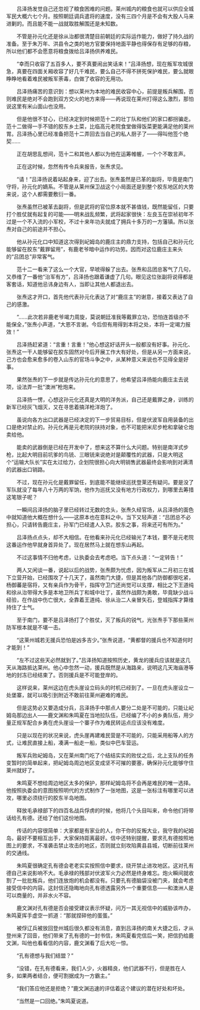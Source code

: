 　　吕泽扬发觉自己还忽视了粮食困难的问题。莱州城内的粮食也就可以供应全城军民大概六七个月。按照朝廷调兵遣将的速度，没有三四个月是不会有大股人马来进剿的。而且能不能一战就取胜解围还是未知数。

　　不管是孙元化还是徐从治都很清楚目前朝廷的实际运作能力，做好了持久战的准备。至于朱万年、洪县令之类的地方官要保持地面平静也得保存有足够的存粮，所以他们都不会愿意将粮食拨给吕泽扬供养难民。

　　“幸而只收容了五百多人，要不真要闹出笑话来！”吕泽扬想，现在叛军攻城很急，真要在四面关厢收容了好几千难民，要么自己不得不拼死保护难民，要么就眼睁睁地看着难民被叛军荼毒，白做了收容的无用功。

　　吕泽扬痛苦的意识到：想以莱州为本地的难民收容中心，前提是叛兵解围，否则难民是绝对不会跑到双方交火的地方来得——再说现在莱州打得这么激烈，那怕说这里有米山面山也没用。

　　但是他很不甘心，已经决定到时候把范十二的壮丁队和他们的家口都拐骗走。范十二做得一手不错的胶东乡土菜，比临高元老院食堂做得饭菜更能满足他的莱州胃。吕泽扬心里已经准备把范十二弄回去当自己的私人厨子了——得叫他签个绝契……

　　正在胡思乱想间，范十二和其他人都以为他在运筹帷幄，一个个不敢言声。

　　正在这时候，忽然有传令兵来报告，张焘求见。

　　“请！”吕泽扬说着站起身来，迎了出去。张焘虽然是已革的副将，毕竟是南门守将，孙元化的嫡系。不管是从莱州保卫战这个小局面还是到整个胶东地区的大势来说，这个人都需要敷衍一番。

　　张焘虽然已被革去副将，但是武将的官位原本就不甚值钱，既然能留任，只要打个胜仗就有起复的可能——明末战乱频繁，武将起家很快：左良玉在崇祯初年不过是一个不入流的小军校，不过十来年功夫就成了拥兵十多万的一方藩镇。所以张焘对自己的前途并不担心。

　　他从孙元化口中知道这次得到屺姆岛的鹿庄主的鼎力支持，包括自己和孙元化能够留在胶东“戴罪留用”，有鹿老爷暗中运作的功劳。因而对这位鹿庄主来头的“吕团总”非常客气。

　　范十二一看来了这么一个大官，早唬得躲了出去。张焘和吕团总客气了几句，又恭维了一番他“治军有方”，吕泽扬也跟着谦虚了几句。眼见这位张副将说得都是客套话，知道他忌讳身边有人，当即让其他人都退出去。

　　张焘这才开口，首先他代表孙元化表达了对“鹿庄主”的谢意，接着又表达了自己的感激。

　　“……此次若非鹿老爷竭力周旋，莫说朝廷准我等戴罪立功，恐怕连首级亦不能保全，”张焘小声道，“大恩不言谢。今后但有用得到本将之处，本将一定竭力报效！”

　　吕泽扬赶紧道：“言重！言重！”他心想这好话开头一般都没有好事。孙元化、张焘这一干人能够留在胶东固然对今后开展工作大有好处，但是从另一方面来说，己方也会愈来愈多的卷入山东的官场斗争之中，从某种意义来说也不见得全是好事。

　　果然张焘的下一步就是传达孙元化的意思了，他希望吕泽扬能向鹿庄主去说项，设法弄一批“澳洲”枪炮来。

　　吕泽扬一愣，心想这孙元化还真是大明的洋务派，自己还是戴罪之身，训练的新军已经灰飞烟灭，又在寻思着搞洋枪洋炮了。

　　虽说向各方出口武器是已经决定的下一步贸易目标，但是伏波军自用装备的出口是绝对禁止的。孙元化再是元老院的扶持对象，也不可能把米尼步枪和拿破仑炮卖给他。

　　能卖的武器倒是已经在开发中了，想来这不算什么大问题。特别是南洋式步枪，比起大明目前坑爹的鸟铳、三眼铳来说绝对是颠覆性的武器，只是大明这个“运输大队长”实在太过给力，企划院很担心向大明销售武器最终会影响到对满清的武器出口销路。

　　不过，现在孙元化是戴罪留任，到底能不能继续巡抚登莱还有疑问。要是没了军队就没了每年八十万两的军饷，他作为巡抚又没有地方行政权力，到哪里去筹措这笔银子呢？

　　一瞬间吕泽扬的脑子里已经转过无数的念头，张焘久经官场，从吕泽扬的面色中就知道他大概在想什么——这原本也在意料之中。当下又轻声道：“吕团总不必担心，只请转告鹿庄主，孙军门已经遣人入京。胶东之事，将来还可有所为。”

　　吕泽扬点点头，却不大相信。在他看来孙元化已经输光了本钱，要不是元老院这番运作他早就身首异处了。现在居然马上就在想东山再起。

　　不过这事情不归他考虑，让执委会去考虑吧。当下点头道：“一定转告！”

　　两人又闲谈一番，说起以后的战势，张焘颇为忧虑，因为叛军从二月初三在城下立营开始，已经围攻了十几天了，虽然南门大捷，但是其他各门防御都很吃紧，杨御蕃是宿将，又有亲兵作为骨干，指挥守卫门还尚觉可以支撑，相比之下王道纯和徐从治带得大多是本地卫所兵丁和城中壮丁，虽然作战颇为勇敢，毕竟缺少战斗经验，在作战中伤亡很大，全靠着王道纯、徐从治二人亲冒矢石，登城指挥才算维持住了士气。

　　至于南门，要不是吕泽扬打了个胜仗，灭了叛兵的锐气，光张焘手下那些莱州防军根本就是不堪一击。

　　“这莱州城若无援兵恐怕是凶多吉少。”张焘说道，“黄都督的援兵也不知道何时才能到！”

　　“左不过这些天必然就到了。”吕泽扬知道按照历史，黄龙的援兵应该就是这几天从海路抵达莱州。他心中忽然一动，援兵既然是从海路来，说明这几天海庙港等地的封冻已经结束了。否则援兵是不可能登岸的。

　　这样说来，莱州这边在虎头崖设立码头的时机已经到了。一旦在虎头崖设立一处堡寨，就可以吸引到附近不敢前往莱州避难的难民。

　　但是这势必又要造成分兵，吕泽扬手中那点人要分二处是不可能的，只能让屺姆岛那边出人——鹿文渊和朱鸣夏在当地拉队伍，已经编了不小的乡勇队伍，用少量正规军配合乡勇在虎头崖设一个寨子作为难民转运点应该没有难度。

　　只是以现在的状况来说，虎头崖再建难民营是不可能的，只能采用船等人的方式，让难民直接上船，凑满一船走一船，类似中巴车营运。

　　叛军兵败屺姆岛，又在莱州南门吃了个结结实实的败仗之后，北上支队的任务变暂时的简单起来，把屺姆岛周边地区变成坚不可摧的要塞，确保孙元化能够守住莱州就好了。

　　朱鸣夏不想给周边地区太多的保护，那样屺姆岛将不会再是难民的唯一选择。他按照执委会的意图按照明代的方式制作了一张地图，这是一张标注有哪里可以进攻，哪里必须绕行的胶东半岛地图。

　　释放毛承禄部下的四百名战兵俘虏的时候，他将几个头目叫来，命令他们将带话给孔有德。还给了他们这份地图。

　　传话的内容很简单：大家都是有家业的人，你干你的反叛大业，我守我的屺姆岛，最好不要相互出手，大家保持距离最好。信中还特别提醒，要求孔有德按照地图上的要求，不准袭击禁止攻击的地区，否则就立刻攻陷黄县县城，切断前往莱州的交通线。

　　朱鸣夏很确定孔有德会老老实实按照信中要求，绕开禁止进攻地区。这对孔有德自己来说影响不大。毛承禄的残部对伏波军火力必然是终身难忘。炮火瞬间就收割了一批批叛兵，他们连放炮的机会都没有。只要孔有德脑袋没被门夹，就会考虑接受信中的内容。这封信还隐晦地向孔有德透露另外一个重要信息——和澳洲人是可以商量的，并非水火不容。

　　鹿文渊对孔有德是否会接受建议表示怀疑，问万一其无视信中的威胁该咋办，朱鸣夏挥手虚空一抓道：“那就捏碎他的蛋蛋。”

　　被俘辽兵被放回登州城后很久都没有消息，直到吕泽扬的南关大捷之后，才从登州来了回音，他们带来了孔有德的一封书信，朱鸣夏看完信后一笑，把信扔给鹿文渊，叫他也看看信的内容，鹿文渊看了后大吃一惊。

　　“孔有德想与我们结盟？”

　　“没错，在孔有德看来，我们人少，火器精良，他们武器不行，但是胜在人多，如果两者结合，便可割据成为一方霸主。”

　　“我们答应他还是拒绝？”鹿文渊迅速的评估着这个建议的潜在好处和坏处。

　　“当然是一口回绝。”朱鸣夏说道。
